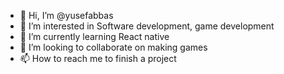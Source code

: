 - 👋 Hi, I’m @yusefabbas
- 👀 I’m interested in Software development, game development 
- 🌱 I’m currently learning React native
- 💞️ I’m looking to collaborate on making games
- 📫 How to reach me to finish a project

<!---
yusefabbas-A/yusefabbas-A is a ✨ special ✨ repository because its `README.md` (this file) appears on your GitHub profile.
You can click the Preview link to take a look at your changes.
--->
